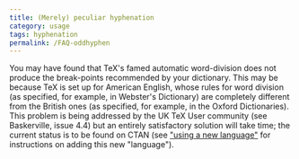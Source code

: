```yaml
---
title: (Merely) peculiar hyphenation
category: usage
tags: hyphenation
permalink: /FAQ-oddhyphen
---
```


You may have found that TeX's famed automatic word-division does
not produce the break-points recommended by your dictionary. This may be
because TeX is set up for American English, whose rules for word
division (as specified, for example, in Webster's Dictionary) are
completely different from the British ones (as specified, for example,
in the Oxford Dictionaries). This problem is being addressed by the UK
TeX User community (see Baskerville, issue&nbsp;4.4) but an entirely
satisfactory solution will take time; the current status is to be
found on CTAN (see
["using a new language"](FAQ-newlang) for instructions
on adding this new "language").

